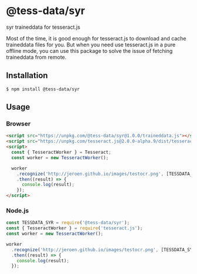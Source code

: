 # @tess-data/syr

syr traineddata for tesseract.js

Most of the time, it is good enough for tesseract.js to download and cache traineddata files for you.
But when you need use tesseract.js in a pure offline mode, you can use this package to solve the issue of fetching traineddata from remote.

## Installation

```
$ npm install @tess-data/syr
```

## Usage

### Browser

```html
<script src="https://unpkg.com/@tess-data/syr@1.0.0/traineddata.js"></script>
<script src="https://unpkg.com/tesseract.js@2.0.0-alpha.9/dist/tesseract.min.js"></script>
<script>
  const { TesseractWorker } = Tesseract;
  const worker = new TesseractWorker();

  worker
    .recognize('http://jeroen.github.io/images/testocr.png', [TESSDATA_SYR])
    .then((result) => {
      console.log(result);
    });
</script>
```

### Node.js

```javascript
const TESSDATA_SYR = require('@tess-data/syr');
const { TesseractWorker } = require('tesseract.js');
const worker = new TesseractWorker();

worker
  .recognize('http://jeroen.github.io/images/testocr.png', [TESSDATA_SYR])
  .then((result) => {
    console.log(result);
  });
```
